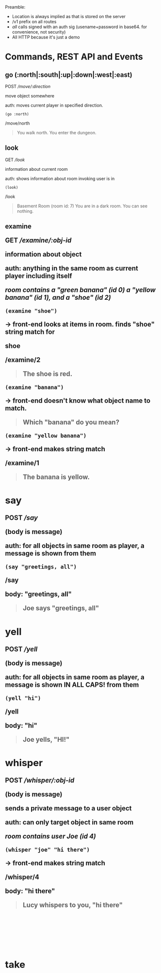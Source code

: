 Preamble:

* Location is always implied as that is stored on the server
* /v1 prefix on all routes
* *all* calls signed with an auth sig (usename+password in base64. for
  convenience, not security)
* All HTTP because it's just a demo


# Commands, REST API and Events

## go (:north|:south|:up|:down|:west|:east)
POST _/move/:direction_

move object somewhere

auth: moves current player in specified direction.

    (go :north)

/move/north

> You walk north.
> You enter the dungeon.

## look
GET _/look_

information about current room  

auth: shows information about room invoking user is in

    (look)

/look

> Basement Room (room id: 7)
> You are in a dark room. You can see nothing.

## examine <object>
GET _/examine/:obj-id_

information about object

auth: anything in the same room as current player including itself

_room contains a "green banana" (id 0) a "yellow banana" (id 1), and a "shoe" (id 2)_

    (examine "shoe")

-> front-end looks at items in room. finds "shoe" string match for

shoe

/examine/2

> The shoe is red.

    (examine "banana")

-> front-end doesn't know what object name to match.

> Which "banana" do you mean?

    (examine "yellow banana")

-> front-end makes string match

/examine/1

> The banana is yellow.

## say <msg>
POST _/say_

(body is message)

auth: for all objects in same room as player, a message is shown from them

    (say "greetings, all")

/say

body: "greetings, all"

> Joe says "greetings, all"

## yell <msg>
POST _/yell_

(body is message)

auth: for all objects in same room as player, a message is shown IN ALL CAPS! from them

    (yell "hi")

/yell

body: "hi"

> Joe yells, "HI!"

## whisper <player> <msg>
POST _/whisper/:obj-id_

(body is message)

sends a private message to a user object

auth: can only target object in same room

_room contains user Joe (id 4)_

    (whisper "joe" "hi there")

-> front-end makes string match

/whisper/4

body: "hi there"

> Lucy whispers to you, "hi there"

## take <object>
POST _/take/:obj-id_

take an object from current room and store in inventory

auth: can only affect objects in current room not already in an inventory

    (take "green banana")

-> front-end makes string match

/take/0

> You take the green banana.

## inventory
GET _/inventory_

auth: show items associated with current player

    (inventory)

/inventory

> Your backpack contains:
> * a green banana

## drop <object>
POST _/drop/:obj-id_

auth: remove item from current player's inventory

    (drop "green banana")

/drop/0

> You drop the green banana

## use <object> <verbexpr>
POST _/use/:obj-id/:verb/:verb-arg_

activate an owned item

auth: can only use item in inventory of current player

_object "dagger" (id 5) can injure_

    (use "dagger" :injure "joe")

/use/5/injure/4

> Lucy uses the dagger to injure Joe!
> Joe loses one HP.

## create-object <args>
POST _/create-object_

(body is JSON rep of object)

where args are:
 * name
 * description
 * event-map
 * verb-map

Generate a new object. It goes into user's inventory.

### Events sent to objects
 * :dropped _user drops object_
 * :picked-up _user takes object_
 * :examined _user examines object_
 * :passed _user enters room that contains object_

### Object verbs
 * injure <object id>
 * defend <object id>
 * heal <object id>

### Object scripting API
 * msg _print message to screen_
 * explode _break, deal a damage_
 * break _reduce HP to 0_

        (create-obj ;; MACRO
          :name "banana peel"
          :desc "The peel of a banana. It's gross and oxidizing."
          :events {:dropped (break), :passed (comp break (partial msg "You slip on a banana peel. It is destroyed. You fall down and suffer damage."))}
/create-object/
body: {"name":..., "desc":..., "events":{"dropped": "(break)"}}
> You created a banana peel. You slip it into your backpack.

## create-room <args>
POST _/create-room_

(body is JSON rep of room)

where args are:
 * name
 * description
 * exit-map

        (create-room
          :name "Broom Closet"
          :desc "A tiny broom clost. There is a duct here that goes north. You came in from the south."
          :exit-map {:north 7, :south 8}

/create-room

body: {"name": "...", "desc":"...", "exits": {"north": 7, "south":8}}

> You've added a room! It is attached to the Dim Hallway (id 8) and Basement Room (id 7)

## create-bot <args>
POST _/create-bot_

(body is JSON rep of bot)

where args are:
 * name
 * description
 * event-map

### Bot API
 * say <msg>
 * whisper <msg>
 * yell <msg>
 * injure <object_id>
 * defend <object_id>
 * heal <object_id>

### Events sent to bots
 * :examined _user examines bot_
 * :passed _user enters room that contains bot_
 * :injured _bot is injured_
 * :healed _bot is healed_
 * :whispered _bot is whispered to_
 * :heard _bot is privy to someone's yell or say command_

        (create-bot ;; MACRO
          :name "Living Statue"
          :desc "This eerie statue glowers at you with moving eyes. It is otherwise still"
          :events {:passed (yell "boo")})

/create-bot

body: {"name": "...", "desc":"...", "events":{"passed": "(cljs)"}}

> You've summoned a bot! The Living Statue stands before you.
